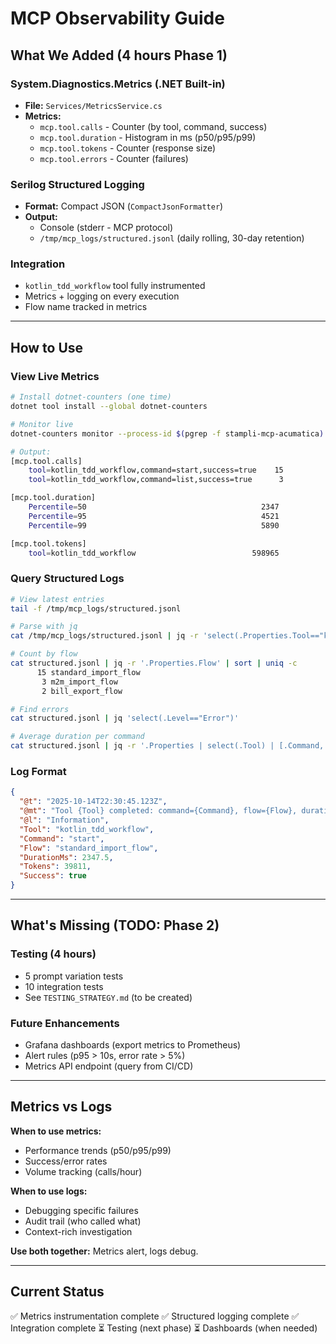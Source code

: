 # MCP Observability Guide

## What We Added (4 hours Phase 1)

### System.Diagnostics.Metrics (.NET Built-in)
- **File:** `Services/MetricsService.cs`
- **Metrics:**
  - `mcp.tool.calls` - Counter (by tool, command, success)
  - `mcp.tool.duration` - Histogram in ms (p50/p95/p99)
  - `mcp.tool.tokens` - Counter (response size)
  - `mcp.tool.errors` - Counter (failures)

### Serilog Structured Logging
- **Format:** Compact JSON (`CompactJsonFormatter`)
- **Output:**
  - Console (stderr - MCP protocol)
  - `/tmp/mcp_logs/structured.jsonl` (daily rolling, 30-day retention)

### Integration
- `kotlin_tdd_workflow` tool fully instrumented
- Metrics + logging on every execution
- Flow name tracked in metrics

---

## How to Use

### View Live Metrics
```bash
# Install dotnet-counters (one time)
dotnet tool install --global dotnet-counters

# Monitor live
dotnet-counters monitor --process-id $(pgrep -f stampli-mcp-acumatica) StampliMCP.Acumatica

# Output:
[mcp.tool.calls]
    tool=kotlin_tdd_workflow,command=start,success=true    15
    tool=kotlin_tdd_workflow,command=list,success=true      3

[mcp.tool.duration]
    Percentile=50                                       2347
    Percentile=95                                       4521
    Percentile=99                                       5890

[mcp.tool.tokens]
    tool=kotlin_tdd_workflow                          598965
```

### Query Structured Logs
```bash
# View latest entries
tail -f /tmp/mcp_logs/structured.jsonl

# Parse with jq
cat /tmp/mcp_logs/structured.jsonl | jq -r 'select(.Properties.Tool=="kotlin_tdd_workflow")'

# Count by flow
cat structured.jsonl | jq -r '.Properties.Flow' | sort | uniq -c
      15 standard_import_flow
       3 m2m_import_flow
       2 bill_export_flow

# Find errors
cat structured.jsonl | jq 'select(.Level=="Error")'

# Average duration per command
cat structured.jsonl | jq -r '.Properties | select(.Tool) | [.Command, .DurationMs] | @csv'
```

### Log Format
```json
{
  "@t": "2025-10-14T22:30:45.123Z",
  "@mt": "Tool {Tool} completed: command={Command}, flow={Flow}, duration={DurationMs}ms, tokens={Tokens}, success={Success}",
  "@l": "Information",
  "Tool": "kotlin_tdd_workflow",
  "Command": "start",
  "Flow": "standard_import_flow",
  "DurationMs": 2347.5,
  "Tokens": 39811,
  "Success": true
}
```

---

## What's Missing (TODO: Phase 2)

### Testing (4 hours)
- 5 prompt variation tests
- 10 integration tests
- See `TESTING_STRATEGY.md` (to be created)

### Future Enhancements
- Grafana dashboards (export metrics to Prometheus)
- Alert rules (p95 > 10s, error rate > 5%)
- Metrics API endpoint (query from CI/CD)

---

## Metrics vs Logs

**When to use metrics:**
- Performance trends (p50/p95/p99)
- Success/error rates
- Volume tracking (calls/hour)

**When to use logs:**
- Debugging specific failures
- Audit trail (who called what)
- Context-rich investigation

**Use both together:** Metrics alert, logs debug.

---

## Current Status

✅ Metrics instrumentation complete
✅ Structured logging complete
✅ Integration complete
⏳ Testing (next phase)
⏳ Dashboards (when needed)
